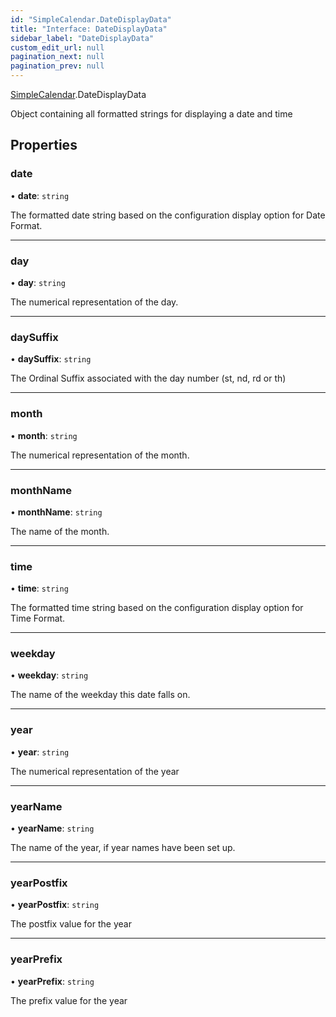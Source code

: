 ```yaml
---
id: "SimpleCalendar.DateDisplayData"
title: "Interface: DateDisplayData"
sidebar_label: "DateDisplayData"
custom_edit_url: null
pagination_next: null
pagination_prev: null
---
```


[SimpleCalendar](../namespaces/SimpleCalendar.md).DateDisplayData

Object containing all formatted strings for displaying a date and time

## Properties

### date

• **date**: `string`

The formatted date string based on the configuration display option for Date Format.

___

### day

• **day**: `string`

The numerical representation of the day.

___

### daySuffix

• **daySuffix**: `string`

The Ordinal Suffix associated with the day number (st, nd, rd or th)

___

### month

• **month**: `string`

The numerical representation of the month.

___

### monthName

• **monthName**: `string`

The name of the month.

___

### time

• **time**: `string`

The formatted time string based on the configuration display option for Time Format.

___

### weekday

• **weekday**: `string`

The name of the weekday this date falls on.

___

### year

• **year**: `string`

The numerical representation of the year

___

### yearName

• **yearName**: `string`

The name of the year, if year names have been set up.

___

### yearPostfix

• **yearPostfix**: `string`

The postfix value for the year

___

### yearPrefix

• **yearPrefix**: `string`

The prefix value for the year
